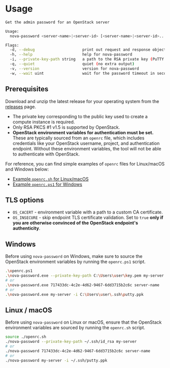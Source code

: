 # Usage

```sh
Get the admin password for an OpenStack server

Usage:
  nova-password <server-name>|<server-id> [<server-name>|<server-id>...] [flags]

Flags:
  -d, --debug                     print out request and response objects
  -h, --help                      help for nova-password
  -i, --private-key-path string   a path to the RSA private key (PuTTY and OpenSSH formats) (default "~/.ssh/id_rsa")
  -q, --quiet                     quiet (no extra output)
  -v, --version                   version for nova-password
  -w, --wait uint                 wait for the password timeout in seconds
```

## Prerequisites

Download and unzip the latest release for your operating system from the [releases](../../releases/latest) page.

* The private key corresponding to the public key used to create a compute instance is required.
* Only RSA PKCS #1 v1.5 is supported by OpenStack.
* **OpenStack environment variables for authentication must be set.** These are typically sourced from an `openrc` file, which includes credentials like your OpenStack username, project, and authentication endpoint. Without these environment variables, the tool will not be able to authenticate with OpenStack.

For reference, you can find simple examples of `openrc` files for Linux/macOS and Windows below:

- [Example `openrc.sh` for Linux/macOS](openrc.sh)
- [Example `openrc.ps1` for Windows](openrc.ps1)

## TLS options

* `OS_CACERT` - environment variable with a path to a custom CA certificate.
* `OS_INSECURE` - skip endpoint TLS certificate validation. Set to `true` **only if you are otherwise convinced of the OpenStack endpoint's authenticity**.

## Windows

Before using `nova-password` on Windows, make sure to source the OpenStack environment variables by running the `openrc.ps1` script.

```sh
.\openrc.ps1
.\nova-password.exe --private-key-path C:\Users\user\key.pem my-server
# or
.\nova-password.exe 717433dc-4c2e-4d62-9467-6dd3715b2c6c server-name
# or
.\nova-password.exe my-server -i C:\Users\user\.ssh\putty.ppk
```

## Linux / macOS

Before using `nova-password` on Linux or macOS, ensure that the OpenStack environment variables are sourced by running the `openrc.sh` script.

```sh
source ./openrc.sh
./nova-password --private-key-path ~/.ssh/id_rsa my-server
# or
./nova-password 717433dc-4c2e-4d62-9467-6dd3715b2c6c server-name
# or
./nova-password my-server -i ~/.ssh/putty.ppk
```

